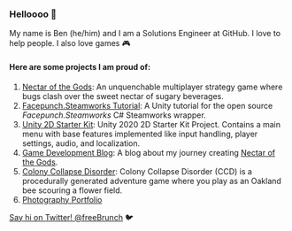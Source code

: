 ### Helloooo 👋

My name is Ben (he/him) and I am a Solutions Engineer at GitHub. I love to help people. I also love games 🎮

#### Here are some projects I am proud of: 
1. [Nectar of the Gods](https://store.steampowered.com/app/1421410/Nectar_of_the_Gods/): An unquenchable multiplayer strategy game where bugs clash over the sweet nectar of sugary beverages.
2. [Facepunch.Steamworks Tutorial](https://github.com/bthomas2622/facepunch-steamworks-tutorial): A Unity tutorial for the open source *Facepunch.Steamworks* C# Steamworks wrapper. 
3. [Unity 2D Starter Kit](https://github.com/bthomas2622/unity-2d-starter-kit): Unity 2020 2D Starter Kit Project. Contains a main menu with base features implemented like input handling, player settings, audio, and localization.
4. [Game Development Blog](http://bthomas2622.github.io/gamedevblog/index.html): A blog about my journey creating [Nectar of the Gods](https://store.steampowered.com/app/1421410/Nectar_of_the_Gods/).
5. [Colony Collapse Disorder](http://bthomas2622.github.io/bee-game/welcomeScreen.html): Colony Collapse Disorder (CCD) is a procedurally generated adventure game where you play as an Oakland bee scouring a flower field.
6. [Photography Portfolio](https://www.flickr.com/photos/150766453@N07/sets/72157683816082526/)

[Say hi on Twitter! @freeBrunch](https://twitter.com/freebrunch) 🐦 
